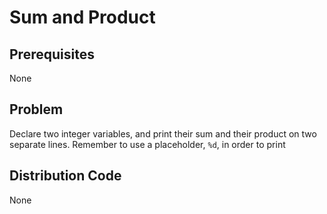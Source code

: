 # Sum and Product

## Prerequisites
None

## Problem
Declare two integer variables, and print their sum and their product on two separate lines. Remember to use a placeholder, <code>%d</code>, in order to print

## Distribution Code
None